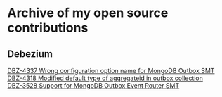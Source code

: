 # Archive of my open source contributions

## Debezium
[DBZ-4337 Wrong configuration option name for MongoDB Outbox SMT](https://github.com/debezium/debezium/pull/2970)
[DBZ-4318 Modified default type of aggregateid in outbox collection](https://github.com/debezium/debezium/pull/2967)  
[DBZ-3528 Support for MongoDB Outbox Event Router SMT](https://github.com/debezium/debezium/pull/2877)
